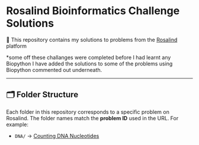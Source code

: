 # Rosalind Bioinformatics Challenge Solutions

🧬 This repository contains my solutions to problems from the [Rosalind](https://rosalind.info/) platform 

*some off these challanges were completed before I had learnt any Biopython I have added the solutions to some of the problems using Biopython commented out underneath.

---

## 🗂 Folder Structure

Each folder in this repository corresponds to a specific problem on Rosalind. The folder names match the **problem ID** used in the URL. For example:

- `DNA/` → [Counting DNA Nucleotides](https://rosalind.info/problems/dna/)



